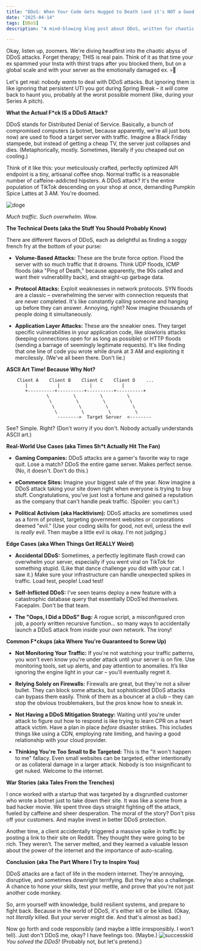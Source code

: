 ```yaml
---
title: "DDoS: When Your Code Gets Hugged to Death (and it's NOT a Good Thing)"
date: "2025-04-14"
tags: [DDoS]
description: "A mind-blowing blog post about DDoS, written for chaotic Gen Z engineers."

---
```


Okay, listen up, zoomers. We're diving headfirst into the chaotic abyss of DDoS attacks. Forget therapy; THIS is real pain. Think of it as that time your ex spammed your Insta with thirst traps after you blocked them, but on a global scale and with your server as the emotionally damaged ex. 💀🙏

Let's get real: nobody *wants* to deal with DDoS attacks. But ignoring them is like ignoring that persistent UTI you got during Spring Break – it *will* come back to haunt you, probably at the worst possible moment (like, during your Series A pitch).

**What the Actual F*ck IS a DDoS Attack?**

DDoS stands for Distributed Denial of Service. Basically, a bunch of compromised computers (a botnet, because apparently, we're all just bots now) are used to flood a target server with traffic. Imagine a Black Friday stampede, but instead of getting a cheap TV, the server just collapses and dies. (Metaphorically, mostly. Sometimes, literally if you cheaped out on cooling.)

Think of it like this: your meticulously crafted, perfectly optimized API endpoint is a tiny, artisanal coffee shop. Normal traffic is a reasonable number of caffeine-addicted hipsters. A DDoS attack? It's the entire population of TikTok descending on your shop at once, demanding Pumpkin Spice Lattes at 3 AM. You're doomed.

![doge](https://i.kym-cdn.com/photos/images/newsfeed/000/161/168/doge.jpg)

*Much traffic. Such overwhelm. Wow.*

**The Technical Deets (aka the Stuff You Should Probably Know)**

There are different flavors of DDoS, each as delightful as finding a soggy french fry at the bottom of your purse:

*   **Volume-Based Attacks:** These are the brute force option. Flood the server with so much traffic that it drowns. Think UDP floods, ICMP floods (aka "Ping of Death," because apparently, the 90s called and want their vulnerability back), and straight-up garbage data.

*   **Protocol Attacks:** Exploit weaknesses in network protocols. SYN floods are a classic – overwhelming the server with connection requests that are never completed. It's like constantly calling someone and hanging up before they can answer. Annoying, right? Now imagine thousands of people doing it simultaneously.

*   **Application Layer Attacks:** These are the sneakier ones. They target specific vulnerabilities in your application code, like slowloris attacks (keeping connections open for as long as possible) or HTTP floods (sending a barrage of seemingly legitimate requests). It's like finding that one line of code you wrote while drunk at 3 AM and exploiting it mercilessly. (We've all been there. Don't lie.)

**ASCII Art Time! Because Why Not?**

```
    Client A    Client B    Client C    Client D    ...
       |           |           |           |
       +----------+----------+----------+----------+
               \         \         \         \
                \         \         \         \
                 \         \         \         \
                  \         \         \         \
                   -------->  Target Server  <--------
```

See? Simple. Right? (Don't worry if you don't. Nobody actually understands ASCII art.)

**Real-World Use Cases (aka Times Sh*t Actually Hit The Fan)**

*   **Gaming Companies:** DDoS attacks are a gamer's favorite way to rage quit. Lose a match? DDoS the entire game server. Makes perfect sense. (No, it doesn't. Don't do this.)

*   **eCommerce Sites:** Imagine your biggest sale of the year. Now imagine a DDoS attack taking your site down right when everyone is trying to buy stuff. Congratulations, you've just lost a fortune and gained a reputation as the company that can't handle peak traffic. (Spoiler: you can't.)

*   **Political Activism (aka Hacktivism):** DDoS attacks are sometimes used as a form of protest, targeting government websites or corporations deemed "evil." (Use your coding skills for good, not evil, unless the evil is *really* evil. Then maybe a little evil is okay. I'm not judging.)

**Edge Cases (aka When Things Get REALLY Weird)**

*   **Accidental DDoS:** Sometimes, a perfectly legitimate flash crowd can overwhelm your server, especially if you went viral on TikTok for something stupid. (Like that dance challenge you did with your cat. I saw it.) Make sure your infrastructure can handle unexpected spikes in traffic. Load test, people! Load test!

*   **Self-Inflicted DDoS:** I’ve seen teams deploy a new feature with a catastrophic database query that essentially DDoS’ed *themselves*. Facepalm. Don't be that team.

*   **The "Oops, I Did a DDoS" Bug:** A rogue script, a misconfigured cron job, a poorly written recursive function... so many ways to accidentally launch a DDoS attack from inside your own network. The irony!

**Common F*ckups (aka Where You're Guaranteed to Screw Up)**

*   **Not Monitoring Your Traffic:** If you're not watching your traffic patterns, you won't even know you're under attack until your server is on fire. Use monitoring tools, set up alerts, and pay attention to anomalies. It’s like ignoring the engine light in your car – you'll eventually regret it.

*   **Relying Solely on Firewalls:** Firewalls are great, but they're not a silver bullet. They can block some attacks, but sophisticated DDoS attacks can bypass them easily. Think of them as a bouncer at a club – they can stop the obvious troublemakers, but the pros know how to sneak in.

*   **Not Having a DDoS Mitigation Strategy:** Waiting until you're under attack to figure out how to respond is like trying to learn CPR on a heart attack victim. Have a plan in place *before* disaster strikes. This includes things like using a CDN, employing rate limiting, and having a good relationship with your cloud provider.

*   **Thinking You're Too Small to Be Targeted:** This is the "it won't happen to me" fallacy. Even small websites can be targeted, either intentionally or as collateral damage in a larger attack. Nobody is too insignificant to get nuked. Welcome to the internet.

**War Stories (aka Tales From the Trenches)**

I once worked with a startup that was targeted by a disgruntled customer who wrote a botnet just to take down their site. It was like a scene from a bad hacker movie. We spent three days straight fighting off the attack, fueled by caffeine and sheer desperation. The moral of the story? Don't piss off your customers. And maybe invest in better DDoS protection.

Another time, a client accidentally triggered a massive spike in traffic by posting a link to their site on Reddit. They thought they were going to be rich. They weren’t. The server melted, and they learned a valuable lesson about the power of the internet and the importance of auto-scaling.

**Conclusion (aka The Part Where I Try to Inspire You)**

DDoS attacks are a fact of life in the modern internet. They're annoying, disruptive, and sometimes downright terrifying. But they're also a challenge. A chance to hone your skills, test your mettle, and prove that you're not just another code monkey.

So, arm yourself with knowledge, build resilient systems, and prepare to fight back. Because in the world of DDoS, it's either kill or be killed. (Okay, not *literally* killed. But your server might die. And that's almost as bad.)

Now go forth and code responsibly (and maybe a little irresponsibly. I won't tell). Just don't DDoS me, okay? I have feelings too. (Maybe.)
![successkid](https://i.kym-cdn.com/photos/images/newsfeed/000/154/544/i-lol_945x708.jpg)
*You solved the DDoS!* (Probably not, but let's pretend.)
